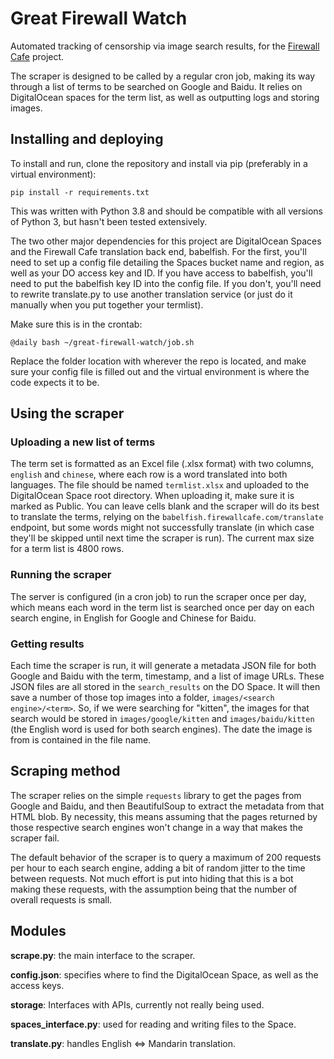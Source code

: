 # Great Firewall Watch

Automated tracking of censorship via image search results, for the [Firewall Cafe](https://firewallcafe.com/) project.

The scraper is designed to be called by a regular cron job, making its way through a list of terms to be searched on Google and Baidu. It relies on DigitalOcean spaces for the term list, as well as outputting logs and storing images.

## Installing and deploying

To install and run, clone the repository and install via pip (preferably in a virtual environment): 

`pip install -r requirements.txt`

This was written with Python 3.8 and should be compatible with all versions of Python 3, but hasn't been tested extensively. 

The two other major dependencies for this project are DigitalOcean Spaces and the Firewall Cafe translation back end, babelfish. For the first, you'll need to set up a config file detailing the Spaces bucket name and region, as well as your DO access key and ID. If you have access to babelfish, you'll need to put the babelfish key ID into the config file. If you don't, you'll need to rewrite translate.py to use another translation service (or just do it manually when you put together your termlist). 

Make sure this is in the crontab:

`@daily bash ~/great-firewall-watch/job.sh`

Replace the folder location with wherever the repo is located, and make sure your config file is filled out and the virtual environment is where the code expects it to be.

## Using the scraper

### Uploading a new list of terms

The term set is formatted as an Excel file (.xlsx format) with two columns, `english` and `chinese`, where each row is a word translated into both languages. The file should be named `termlist.xlsx` and uploaded to the DigitalOcean Space root directory. When uploading it, make sure it is marked as Public. You can leave cells blank and the scraper will do its best to translate the terms, relying on the `babelfish.firewallcafe.com/translate` endpoint, but some words might not successfully translate (in which case they'll be skipped until next time the scraper is run). The current max size for a term list is 4800 rows. 

### Running the scraper

The server is configured (in a cron job) to run the scraper once per day, which means each word in the term list is searched once per day on each search engine, in English for Google and Chinese for Baidu. 

### Getting results

Each time the scraper is run, it will generate a metadata JSON file for both Google and Baidu with the term, timestamp, and a list of image URLs. These JSON files are all stored in the `search_results` on the DO Space. It will then save a number of those top images into a folder, `images/<search engine>/<term>`. So, if we were searching for "kitten", the images for that search would be stored in `images/google/kitten` and `images/baidu/kitten` (the English word is used for both search engines). The date the image is from is contained in the file name. 

## Scraping method

The scraper relies on the simple `requests` library to get the pages from Google and Baidu, and then BeautifulSoup to extract the metadata from that HTML blob. By necessity, this means assuming that the pages returned by those respective search engines won't change in a way that makes the scraper fail. 

The default behavior of the scraper is to query a maximum of 200 requests per hour to each search engine, adding a bit of random jitter to the time between requests. Not much effort is put into hiding that this is a bot making these requests, with the assumption being that the number of overall requests is small.  

## Modules

**scrape.py**: the main interface to the scraper.

**config.json**: specifies where to find the DigitalOcean Space, as well as the access keys.

**storage**: Interfaces with APIs, currently not really being used.

**spaces_interface.py**: used for reading and writing files to the Space.

**translate.py**: handles English <=> Mandarin translation.